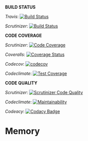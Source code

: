 **BUILD STATUS**

*Travis*: [![Build Status](https://travis-ci.org/bredsjomagnus/memory.svg?branch=master)](https://travis-ci.org/bredsjomagnus/memory)

*Scrutinizer*: [![Build Status](https://scrutinizer-ci.com/g/bredsjomagnus/Memory/badges/build.png?b=master)](https://scrutinizer-ci.com/g/bredsjomagnus/Memory/build-status/master)


**CODE COVERAGE**

*Scrutinizer*: [![Code Coverage](https://scrutinizer-ci.com/g/bredsjomagnus/Memory/badges/coverage.png?b=master)](https://scrutinizer-ci.com/g/bredsjomagnus/Memory/?branch=master)

*Coveralls*: [![Coverage Status](https://coveralls.io/repos/github/bredsjomagnus/Memory/badge.svg?branch=master)](https://coveralls.io/github/bredsjomagnus/Memory?branch=master)

*Codecov*: [![codecov](https://codecov.io/gh/bredsjomagnus/Memory/branch/master/graph/badge.svg)](https://codecov.io/gh/bredsjomagnus/Memory)

*Codeclimate*: [![Test Coverage](https://api.codeclimate.com/v1/badges/fe43330227738fcde371/test_coverage)](https://codeclimate.com/github/bredsjomagnus/Memory/test_coverage)

**CODE QUALITY**

*Scrutinizer*: [![Scrutinizer Code Quality](https://scrutinizer-ci.com/g/bredsjomagnus/Memory/badges/quality-score.png?b=master)](https://scrutinizer-ci.com/g/bredsjomagnus/Memory/?branch=master)

*Codeclimate*: [![Maintainability](https://api.codeclimate.com/v1/badges/fe43330227738fcde371/maintainability)](https://codeclimate.com/github/bredsjomagnus/Memory/maintainability)


*Codeacy*: [![Codacy Badge](https://api.codacy.com/project/badge/Grade/59e45be9ec944a0b8b08992f61086b85)](https://www.codacy.com/app/bredsjomagnus/memory?utm_source=github.com&amp;utm_medium=referral&amp;utm_content=bredsjomagnus/memory&amp;utm_campaign=Badge_Grade)

# Memory
